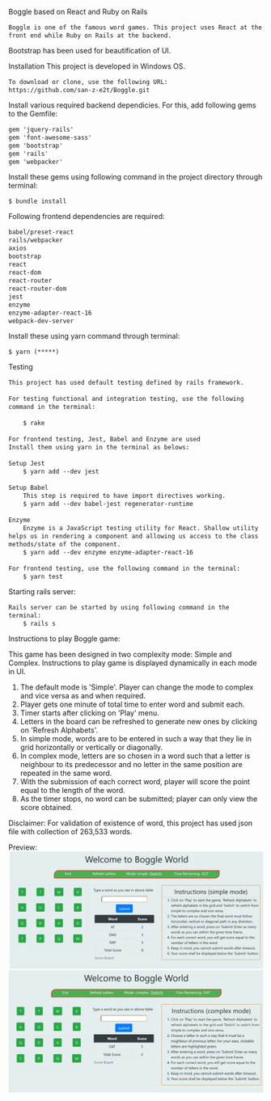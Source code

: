 Boggle based on React and Ruby on Rails

	Boggle is one of the famous word games. This project uses React at the front end while Ruby on Rails at the backend. 
Bootstrap has been used for beautification of UI.

Installation
	This project is developed in Windows OS.

	To download or clone, use the following URL:
	https://github.com/san-z-e2t/Boggle.git

Install various required backend dependicies. For this, add following gems to the Gemfile:

	gem 'jquery-rails'
	gem 'font-awesome-sass'	
	gem 'bootstrap'	
	gem 'rails'	
	gem 'webpacker'

Install these gems using following command in the project directory through terminal:

	$ bundle install

Following frontend dependencies are required:

	babel/preset-react
	rails/webpacker
	axios
	bootstrap
	react
	react-dom
	react-router
	react-router-dom
	jest
	enzyme
	enzyme-adapter-react-16
	webpack-dev-server

Install these using yarn command through terminal:

	$ yarn (*****)

Testing

	This project has used default testing defined by rails framework.

	For testing functional and integration testing, use the following command in the terminal:

		$ rake 

	For frontend testing, Jest, Babel and Enzyme are used
	Install them using yarn in the terminal as belows:

	Setup Jest  
		$ yarn add --dev jest

	Setup Babel
		This step is required to have import directives working.
		$ yarn add --dev babel-jest regenerator-runtime

	Enzyme
		Enzyme is a JavaScript testing utility for React. Shallow utility helps us in rendering a component and allowing us access to the class methods/state of the component.
		$ yarn add --dev enzyme enzyme-adapter-react-16

	For frontend testing, use the following command in the terminal:
		$ yarn test

Starting rails server:

	Rails server can be started by using following command in the terminal:
		$ rails s

Instructions to play Boggle game:

This game has been designed in two complexity mode: Simple and Complex. Instructions to play game is displayed dynamically in each mode in UI.

1. The default mode is 'Simple'. Player can change the mode to complex and vice versa as and when required.
2. Player gets one minute of total time to enter word and submit each.
3. Timer starts after clicking on 'Play' menu.
4. Letters in the board can be refreshed to generate new ones by clicking on 'Refresh Alphabets'.
5. In simple mode, words are to be entered in such a way that they lie in grid horizontally or vertically or diagonally.
6. In complex mode, letters are so chosen in a word such that a letter is neighbour to its predecessor and no letter in the same position are repeated in the same word.
7. With the submission of each correct word, player will score the point equal to the length of the word.
8. As the timer stops, no word can be submitted; player can only view the score obtained.

Disclaimer:
	For validation of existence of word, this project has used json file with collection of 263,533 words.
	
Preview:
![Simple mode screenshot](https://github.com/san-z-e2t/Boggle/blob/master/Simple_Mode.JPG)
![Complex mode screenshot](https://github.com/san-z-e2t/Boggle/blob/master/Complex_mode.JPG)
